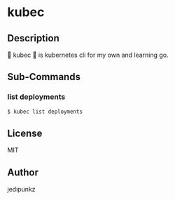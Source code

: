 # kubec

## Description

🐳  kubec 🐳  is kubernetes cli for my own and learning go.

## Sub-Commands

### list deployments

```bash
$ kubec list deployments
```

## License

MIT

## Author

jedipunkz
